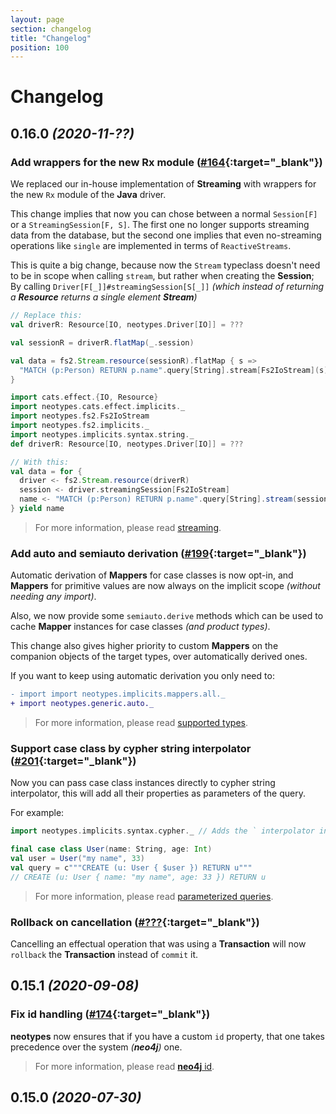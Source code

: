 ```yaml
---
layout: page
section: changelog
title: "Changelog"
position: 100
---
```


# Changelog

## 0.16.0 _(2020-11-??)_

### Add wrappers for the new Rx module ([#164](https://github.com/neotypes/neotypes/pull/164){:target="_blank"})

We replaced our in-house implementation of **Streaming**
with wrappers for the new `Rx` module of the **Java** driver.

This change implies that now you can chose between a normal `Session[F]` or a `StreamingSession[F, S]`.
The first one no longer supports streaming data from the database,
but the second one implies that even no-streaming operations like `single`
are implemented in terms of `ReactiveStreams`.

This is quite a big change, because now the `Stream` typeclass
doesn't need to be in scope when calling `stream`,
but rather when creating the **Session**;
By calling `Driver[F[_]]#streamingSession[S[_]]`
_(which instead of returning a **Resource** returns a single element **Stream**)_

```scala
// Replace this:
val driverR: Resource[IO, neotypes.Driver[IO]] = ???

val sessionR = driverR.flatMap(_.session)

val data = fs2.Stream.resource(sessionR).flatMap { s =>
  "MATCH (p:Person) RETURN p.name".query[String].stream[Fs2IoStream](s)
}
```

```scala mdoc:invisible
import cats.effect.{IO, Resource}
import neotypes.cats.effect.implicits._
import neotypes.fs2.Fs2IoStream
import neotypes.fs2.implicits._
import neotypes.implicits.syntax.string._
def driverR: Resource[IO, neotypes.Driver[IO]] = ???
```

```scala mdoc:compile-only
// With this:
val data = for {
  driver <- fs2.Stream.resource(driverR)
  session <- driver.streamingSession[Fs2IoStream]
  name <- "MATCH (p:Person) RETURN p.name".query[String].stream(session)
} yield name
```

> For more information, please read [streaming](streams).

### Add auto and semiauto derivation ([#199](https://github.com/neotypes/neotypes/pull/199){:target="_blank"})

Automatic derivation of **Mappers** for case classes is now opt-in,
and **Mappers** for primitive values are now always on the implicit scope
_(without needing any import)_.

Also, we now provide some `semiauto.derive` methods which can be used to cache
**Mapper** instances for case classes _(and product types)_.

This change also gives higher priority to custom **Mappers**
on the companion objects of the target types,
over automatically derived ones.

If you want to keep using automatic derivation you only need to:
```diff
- import import neotypes.implicits.mappers.all._
+ import neotypes.generic.auto._
```

> For more information, please read [supported types](types).

### Support case class by cypher string interpolator ([#201](https://github.com/neotypes/neotypes/pull/201){:target="_blank"})

Now you can pass case class instances directly to cypher string interpolator,
this will add all their properties as parameters of the query.

For example:

```scala mdoc:compile-only
import neotypes.implicits.syntax.cypher._ // Adds the ` interpolator into the scope.

final case class User(name: String, age: Int)
val user = User("my name", 33)
val query = c"""CREATE (u: User { $user }) RETURN u"""
// CREATE (u: User { name: "my name", age: 33 }) RETURN u
```

> For more information, please read [parameterized queries](parameterized_queries).

### Rollback on cancellation ([#???](https://github.com/neotypes/neotypes/pull/???){:target="_blank"})

Cancelling an effectual operation that was using a **Transaction**
will now `rollback` the **Transaction** instead of `commit` it.

## 0.15.1 _(2020-09-08)_

### Fix id handling ([#174](https://github.com/neotypes/neotypes/pull/174){:target="_blank"})

**neotypes** now ensures that if you have a custom `id` property,
that one takes precedence over the system _(**neo4j**)_ one.

> For more information, please read [**neo4j** id](types#neo4j-id).
## 0.15.0 _(2020-07-30)_
